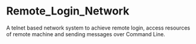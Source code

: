 # Remote_Login_Network
A telnet based network system to achieve remote login, access resources of remote machine and sending messages over Command Line.
